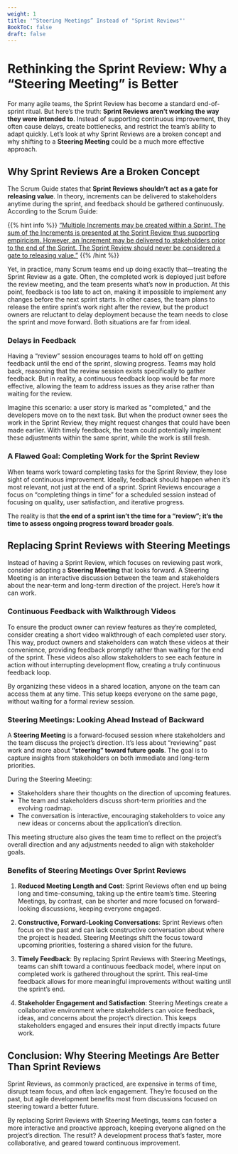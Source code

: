```yaml
---
weight: 1
title: '“Steering Meetings” Instead of "Sprint Reviews"'
BookToC: false
draft: false
---
```


# Rethinking the Sprint Review: Why a “Steering Meeting” is Better

For many agile teams, the Sprint Review has become a standard end-of-sprint ritual. But here’s the truth: **Sprint Reviews aren’t working the way they were intended to**. Instead of supporting continuous improvement, they often cause delays, create bottlenecks, and restrict the team’s ability to adapt quickly. Let’s look at why Sprint Reviews are a broken concept and why shifting to a **Steering Meeting** could be a much more effective approach.

## Why Sprint Reviews Are a Broken Concept

The Scrum Guide states that **Sprint Reviews shouldn’t act as a gate for releasing value**. In theory, increments can be delivered to stakeholders anytime during the sprint, and feedback should be gathered continuously. According to the Scrum Guide:

{{% hint info %}}
[“Multiple Increments may be created within a Sprint. The sum of the Increments is presented at the Sprint Review thus supporting empiricism. However, an Increment may be delivered to stakeholders prior to the end of the Sprint. The Sprint Review should never be considered a gate to releasing value.”](https://scrumguides.org/scrum-guide.html#increment)
{{% /hint %}}

Yet, in practice, many Scrum teams end up doing exactly that—treating the Sprint Review as a gate. Often, the completed work is deployed just before the review meeting, and the team presents what’s now in production. At this point, feedback is too late to act on, making it impossible to implement any changes before the next sprint starts. In other cases, the team plans to release the entire sprint’s work right after the review, but the product owners are reluctant to delay deployment because the team needs to close the sprint and move forward. Both situations are far from ideal.

### Delays in Feedback

Having a “review” session encourages teams to hold off on getting feedback until the end of the sprint, slowing progress. Teams may hold back, reasoning that the review session exists specifically to gather feedback. But in reality, a continuous feedback loop would be far more effective, allowing the team to address issues as they arise rather than waiting for the review.

Imagine this scenario: a user story is marked as "completed," and the developers move on to the next task. But when the product owner sees the work in the Sprint Review, they might request changes that could have been made earlier. With timely feedback, the team could potentially implement these adjustments within the same sprint, while the work is still fresh.

### A Flawed Goal: Completing Work for the Sprint Review

When teams work toward completing tasks for the Sprint Review, they lose sight of continuous improvement. Ideally, feedback should happen when it’s most relevant, not just at the end of a sprint. Sprint Reviews encourage a focus on “completing things in time” for a scheduled session instead of focusing on quality, user satisfaction, and iterative progress.

The reality is that **the end of a sprint isn’t the time for a “review”; it’s the time to assess ongoing progress toward broader goals**.

## Replacing Sprint Reviews with Steering Meetings

Instead of having a Sprint Review, which focuses on reviewing past work, consider adopting a **Steering Meeting** that looks forward. A Steering Meeting is an interactive discussion between the team and stakeholders about the near-term and long-term direction of the project. Here’s how it can work.

### Continuous Feedback with Walkthrough Videos

To ensure the product owner can review features as they’re completed, consider creating a short video walkthrough of each completed user story. This way, product owners and stakeholders can watch these videos at their convenience, providing feedback promptly rather than waiting for the end of the sprint. These videos also allow stakeholders to see each feature in action without interrupting development flow, creating a truly continuous feedback loop.

By organizing these videos in a shared location, anyone on the team can access them at any time. This setup keeps everyone on the same page, without waiting for a formal review session.

### Steering Meetings: Looking Ahead Instead of Backward

A **Steering Meeting** is a forward-focused session where stakeholders and the team discuss the project’s direction. It’s less about “reviewing” past work and more about **“steering” toward future goals**. The goal is to capture insights from stakeholders on both immediate and long-term priorities.

During the Steering Meeting:
- Stakeholders share their thoughts on the direction of upcoming features.
- The team and stakeholders discuss short-term priorities and the evolving roadmap.
- The conversation is interactive, encouraging stakeholders to voice any new ideas or concerns about the application’s direction.

This meeting structure also gives the team time to reflect on the project’s overall direction and any adjustments needed to align with stakeholder goals.

### Benefits of Steering Meetings Over Sprint Reviews

1. **Reduced Meeting Length and Cost**: Sprint Reviews often end up being long and time-consuming, taking up the entire team’s time. Steering Meetings, by contrast, can be shorter and more focused on forward-looking discussions, keeping everyone engaged.

2. **Constructive, Forward-Looking Conversations**: Sprint Reviews often focus on the past and can lack constructive conversation about where the project is headed. Steering Meetings shift the focus toward upcoming priorities, fostering a shared vision for the future.

3. **Timely Feedback**: By replacing Sprint Reviews with Steering Meetings, teams can shift toward a continuous feedback model, where input on completed work is gathered throughout the sprint. This real-time feedback allows for more meaningful improvements without waiting until the sprint’s end.

4. **Stakeholder Engagement and Satisfaction**: Steering Meetings create a collaborative environment where stakeholders can voice feedback, ideas, and concerns about the project’s direction. This keeps stakeholders engaged and ensures their input directly impacts future work.

## Conclusion: Why Steering Meetings Are Better Than Sprint Reviews

Sprint Reviews, as commonly practiced, are expensive in terms of time, disrupt team focus, and often lack engagement. They’re focused on the past, but agile development benefits most from discussions focused on steering toward a better future.

By replacing Sprint Reviews with Steering Meetings, teams can foster a more interactive and proactive approach, keeping everyone aligned on the project’s direction. The result? A development process that’s faster, more collaborative, and geared toward continuous improvement.

